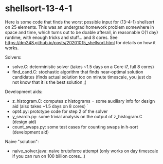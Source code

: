 # shellsort-13-4-1

Here is some code that finds the worst possible input for (13-4-1) shellsort on 25 elements. This was an undergrad homework problem somewhere in space and time, 
which turns out to be doable afterall, in reasonable O(1 day) runtime, with enough tricks and stuff... and 8 cores. See https://dm248.github.io/posts/20201015_shellsort.html for details on how it works.

Solvers:
* solve.C: deterministic solver (takes ~1.5 days on a Core i7, full 8 cores)
* find_cand.C: stochastic algorithm that finds near-optimal solution candidates (finds actual solution too on minute timescale, you just do not know that it is the best solution ;) 

Development aids:
* z_histogram.C: computes z histograms = some auxiliary info for design aid (also takes ~1.5 days on 8 cores)  `
* opt4.py: prototype code for step 2 of the solver
* y_search.py: some trivial analysis on the output of z_histogram.C (design aid) 
* count_swaps.py: some test cases for counting swaps in h-sort (development aid)  

Naive "solution":
* naive_solver.java: naive bruteforce attempt (only works on day timescale if you can run on 100 billion cores...)
